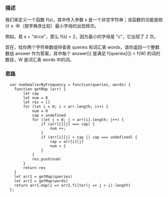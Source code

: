 ### 描述

我们来定义一个函数 f(s)，其中传入参数 s 是一个非空字符串；该函数的功能是统计 s  中（按字典序比较）最小字母的出现频次。

例如，若 s = "dcce"，那么 f(s) = 2，因为最小的字母是 "c"，它出现了 2 次。

现在，给你两个字符串数组待查表 queries 和词汇表 words，请你返回一个整数数组 answer 作为答案，其中每个 answer[i] 是满足 f(queries[i]) < f(W) 的词的数目，W 是词汇表 words 中的词。

### 思路

```
  var numSmallerByFrequency = function(queries, words) {
    function getMap (arr) {
        let cap
        let num = 0
        let res = []
        for (let i = 0; i < arr.length; i++) {
            num = 0
            cap = undefined
            for (let j = 0; j < arr[i].length; j++) {
                if (arr[i][j] === cap) {
                    num ++;
                }
                if (arr[i][j] < cap || cap === undefined) {
                    cap = arr[i][j]
                    num = 1
                }
            }
            res.push(num)
        }
        return res      
    }
    let arr1 = getMap(queries)
    let arr2 = getMap(words)
    return arr1.map(i => arr2.filter(j => j > i).length)
  };
```

